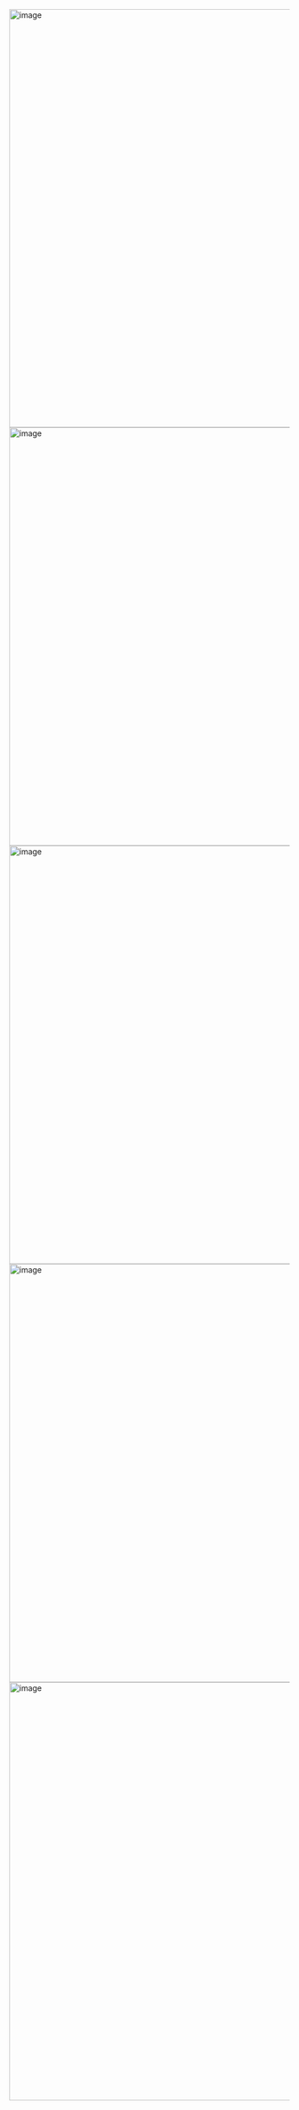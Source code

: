 <img width="752" alt="image" src="https://github.com/simon-quach/cse15l-lab-reports/assets/43255108/bdf88ecb-9e80-48a7-a4bf-0d0221c90020">
<img width="752" alt="image" src="https://github.com/simon-quach/cse15l-lab-reports/assets/43255108/ef0b5739-3817-4d57-96a0-8313672e52c2">
<img width="752" alt="image" src="https://github.com/simon-quach/cse15l-lab-reports/assets/43255108/161d0818-7016-41ef-900d-ec64638fb00b">
<img width="752" alt="image" src="https://github.com/simon-quach/cse15l-lab-reports/assets/43255108/0e2977c5-2404-4221-88dd-63d74807dda2">
<img width="752" alt="image" src="https://github.com/simon-quach/cse15l-lab-reports/assets/43255108/4af379eb-9a7c-42ba-bb06-888044c046a2">
